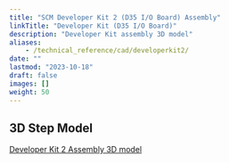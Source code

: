 ```yaml
---
title: "SCM Developer Kit 2 (D35 I/O Board) Assembly"
linkTitle: "Developer Kit (D35 I/O Board)"
description: "Developer Kit assembly 3D model"
aliases:
    - /technical_reference/cad/developerkit2/
date: ""
lastmod: "2023-10-18"
draft: false
images: []
weight: 50
---
```


## 3D Step Model

[Developer Kit 2 Assembly 3D model](Z350-01-012-defeatured_nocase_SCMrevA.stp)



